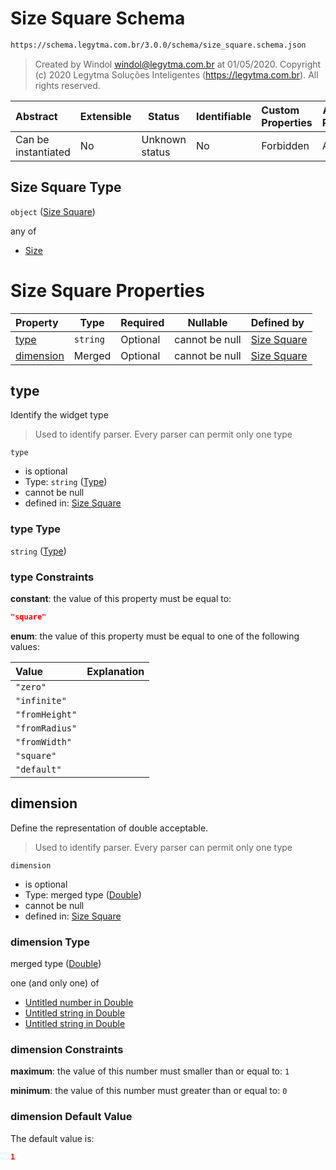 # Size Square Schema

```txt
https://schema.legytma.com.br/3.0.0/schema/size_square.schema.json
```




> Created by Windol [windol@legytma.com.br](mailto:windol@legytma.com.br) at 01/05/2020.
> Copyright (c) 2020 Legytma Soluções Inteligentes (<https://legytma.com.br>). All rights reserved.
>

| Abstract            | Extensible | Status         | Identifiable | Custom Properties | Additional Properties | Access Restrictions | Defined In                                                                          |
| :------------------ | ---------- | -------------- | ------------ | :---------------- | --------------------- | ------------------- | ----------------------------------------------------------------------------------- |
| Can be instantiated | No         | Unknown status | No           | Forbidden         | Allowed               | none                | [size_square.schema.json](../schema/size_square.schema.json) |

## Size Square Type

`object` ([Size Square](size_square.md))

any of

-   [Size](box_constraints_loose-properties-size.md)

# Size Square Properties

| Property                | Type     | Required | Nullable       | Defined by                                                                                                                                   |
| :---------------------- | -------- | -------- | -------------- | :------------------------------------------------------------------------------------------------------------------------------------------- |
| [type](#type)           | `string` | Optional | cannot be null | [Size Square](widget-definitions-type.md)         |
| [dimension](#dimension) | Merged   | Optional | cannot be null | [Size Square](app_bar_theme-properties-double.md) |

## type

Identify the widget type


> Used to identify parser. Every parser can permit only one type
>

`type`

-   is optional
-   Type: `string` ([Type](widget-definitions-type.md))
-   cannot be null
-   defined in: [Size Square](widget-definitions-type.md)

### type Type

`string` ([Type](widget-definitions-type.md))

### type Constraints

**constant**: the value of this property must be equal to:

```json
"square"
```

**enum**: the value of this property must be equal to one of the following values:

| Value          | Explanation |
| :------------- | ----------- |
| `"zero"`       |             |
| `"infinite"`   |             |
| `"fromHeight"` |             |
| `"fromRadius"` |             |
| `"fromWidth"`  |             |
| `"square"`     |             |
| `"default"`    |             |

## dimension

Define the representation of double acceptable.


> Used to identify parser. Every parser can permit only one type
>

`dimension`

-   is optional
-   Type: merged type ([Double](app_bar_theme-properties-double.md))
-   cannot be null
-   defined in: [Size Square](app_bar_theme-properties-double.md)

### dimension Type

merged type ([Double](app_bar_theme-properties-double.md))

one (and only one) of

-   [Untitled number in Double](double-definitions-doublenumber.md)
-   [Untitled string in Double](double-definitions-doublestring.md)
-   [Untitled string in Double](double-definitions-doubleenum.md)

### dimension Constraints

**maximum**: the value of this number must smaller than or equal to: `1`

**minimum**: the value of this number must greater than or equal to: `0`

### dimension Default Value

The default value is:

```json
1
```
